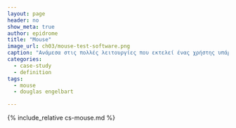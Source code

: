 ```yaml
---
layout: page
header: no
show_meta: true
author: epidrome
title: "Mouse"
image_url: ch03/mouse-test-software.png
caption: "Ανάμεσα στις πολλές λειτουργίες που εκτελεί ένας χρήστης υπάρχουν κάποιες που ξεχωρίζουν, γιατί είναι πολύ συχνές και πολύ απλές, και αυτές είναι η επιλογή αντικειμένων (target acquisition) στην οθόνη καθώς και η μετακίνησή τους σε μια άλλη θέση (object docking)."
categories:
  - case-study
  - definition
tags:
  - mouse
  - douglas engelbart

---
```


{% include_relative cs-mouse.md %}
